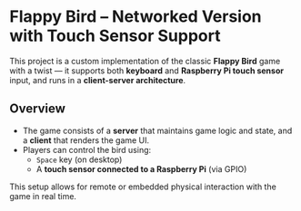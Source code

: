# Flappy Bird – Networked Version with Touch Sensor Support

This project is a custom implementation of the classic **Flappy Bird** game with a twist — it supports both **keyboard** and **Raspberry Pi touch sensor** input, and runs in a **client-server architecture**.

## Overview

- The game consists of a **server** that maintains game logic and state, and a **client** that renders the game UI.
- Players can control the bird using:
  - `Space` key (on desktop)
  - A **touch sensor connected to a Raspberry Pi** (via GPIO)

This setup allows for remote or embedded physical interaction with the game in real time.

